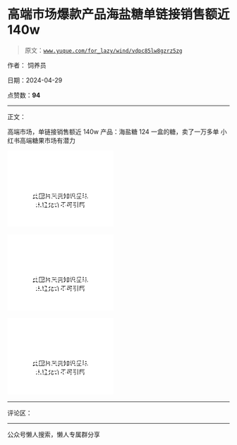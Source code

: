 # 高端市场爆款产品海盐糖单链接销售额近 140w

> 原文：[`www.yuque.com/for_lazy/wind/vdpc85lw8gzrz5zg`](https://www.yuque.com/for_lazy/wind/vdpc85lw8gzrz5zg)

作者： 饲养员

日期：2024-04-29

点赞数：**94**

* * *

正文：

高端市场，单链接销售额近 140w 产品：海盐糖 124 一盒的糖，卖了一万多单 小红书高端糖果市场有潜力

![](img/81417e10d2bfc60abf4f86db3d5dc78b.png)

![](img/4bc02449ca34f6b0a7fd336e1a27a943.png)

![](img/091752a3b3778d125300e208b4854d1f.png)

* * *

评论区：

* * *

公众号懒人搜索，懒人专属群分享